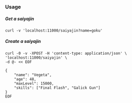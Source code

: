 ### Usage

##### Get a saiyajin
```
curl -v 'localhost:11000/saiyajin?name=goku'
```

##### Create a saiyajin
```
curl -0 -v -XPOST -H 'content-type: application/json' \
'localhost:11000/saiyajin' \
-d @- << EOF

{
    "name": "Vegeta",
    "age": 48,
    "maxLevel": 15000,
    "skills": ["Final Flash", "Galick Gun"]
}
EOF
```